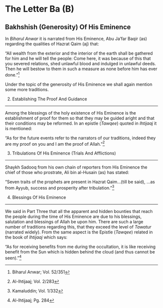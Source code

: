 The Letter Ba (B)
=================

Bakhshish (Generosity) Of His Eminence
--------------------------------------

In *Biharul Anwar* it is narrated from His Eminence, Abu Ja’far Baqir
(as) regarding the qualities of Hazrat Qaim (aj) that:

“All wealth from the exterior and the interior of the earth shall be
gathered for him and he will tell the people: Come here, it was because
of this that you severed relations, shed unlawful blood and indulged in
unlawful deeds. Then he will bestow to them in such a measure as none
before him has ever done.”[^1]

Under the topic of the generosity of His Eminence we shall again mention
some more traditions.

2. Establishing The Proof And Guidance
--------------------------------------

Among the blessings of the holy existence of His Eminence is the
establishment of proof for them so that they may be guided aright and
that their conditions may be reformed. In an epistle (*Tawqee*) quoted
in *Ihtijaaj* it is mentioned:

“As for the future events refer to the narrators of our traditions,
indeed they are my proof on you and I am the proof of Allah.”[^2]

3. Tribulations Of His Eminence (Trials And Afflictions)
--------------------------------------------------------

Shaykh Sadooq from his own chain of reporters from His Eminence the
chief of those who prostrate, Ali bin al-Husain (as) has stated:

“Seven traits of the prophets are present in Hazrat Qaim…(till be said),
…as from Ayyub, success and prosperity after tribulation.”[^3]

4. Blessings Of His Eminence
----------------------------

We said in Part Three that all the apparent and hidden bounties that
reach the people during the time of His Eminence are due to his
blessings, salutation and blessings of Allah be upon him. There are such
a large number of traditions regarding this, that they exceed the level
of *Tawatur* (narrated widely). From the same aspect is the Epistle
(*Tawqee*) related in the book of *Ihtijaaj* which says:

“As for receiving benefits from me during the occultation, it is like
receiving benefit from the Sun which is hidden behind the cloud (and
thus cannot be seen).”[^4]

[^1]: Biharul Anwar; Vol. 52/351

[^2]: Al-Ihtijaaj; Vol. 2/283

[^3]: Kamaluddin; Vol. 1/332

[^4]: Al-Ihtijaaj; Pg. 284


